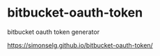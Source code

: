 # bitbucket-oauth-token
bitbucket oauth token generator

https://simonselg.github.io/bitbucket-oauth-token/
